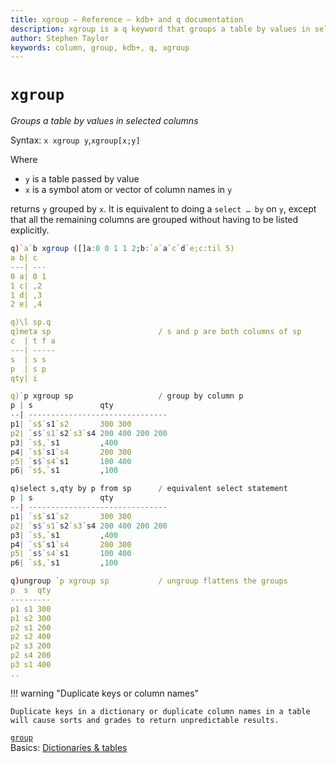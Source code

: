 ```yaml
---
title: xgroup – Reference – kdb+ and q documentation
description: xgroup is a q keyword that groups a table by values in selected columns.
author: Stephen Taylor
keywords: column, group, kdb+, q, xgroup
---
```

# `xgroup`




_Groups a table by values in selected columns_

Syntax: `x xgroup y`,`xgroup[x;y]`

Where 

-   `y` is a table passed by value 
-   `x` is a symbol atom or vector of column names in `y`

returns `y` grouped by `x`.
It is equivalent to doing a `select … by` on `y`, except that all the remaining columns are grouped without having to be listed explicitly.

```q
q)`a`b xgroup ([]a:0 0 1 1 2;b:`a`a`c`d`e;c:til 5)
a b| c  
---| ---
0 a| 0 1
1 c| ,2 
1 d| ,3 
2 e| ,4 

q)\l sp.q
q)meta sp                        / s and p are both columns of sp
c  | t f a
---| -----
s  | s s
p  | s p
qty| i

q)`p xgroup sp                   / group by column p
p | s               qty
--| -------------------------------
p1| `s$`s1`s2       300 300
p2| `s$`s1`s2`s3`s4 200 400 200 200
p3| `s$,`s1         ,400
p4| `s$`s1`s4       200 300
p5| `s$`s4`s1       100 400
p6| `s$,`s1         ,100

q)select s,qty by p from sp      / equivalent select statement
p | s               qty
--| -------------------------------
p1| `s$`s1`s2       300 300
p2| `s$`s1`s2`s3`s4 200 400 200 200
p3| `s$,`s1         ,400
p4| `s$`s1`s4       200 300
p5| `s$`s4`s1       100 400
p6| `s$,`s1         ,100

q)ungroup `p xgroup sp           / ungroup flattens the groups
p  s  qty
---------
p1 s1 300
p1 s2 300
p2 s1 200
p2 s2 400
p2 s3 200
p2 s4 200
p3 s1 400
..
```


!!! warning "Duplicate keys or column names"

    Duplicate keys in a dictionary or duplicate column names in a table will cause sorts and grades to return unpredictable results.


<i class="far fa-hand-point-right"></i>
[`group`](group.md)  
Basics: [Dictionaries & tables](../basics/dictsandtables.md)
